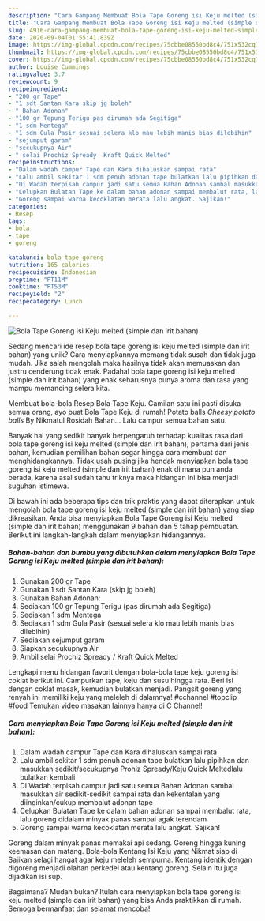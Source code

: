 ```yaml
---
description: "Cara Gampang Membuat Bola Tape Goreng isi Keju melted (simple dan irit bahan) yang Enak"
title: "Cara Gampang Membuat Bola Tape Goreng isi Keju melted (simple dan irit bahan) yang Enak"
slug: 4916-cara-gampang-membuat-bola-tape-goreng-isi-keju-melted-simple-dan-irit-bahan-yang-enak
date: 2020-09-04T01:55:41.839Z
image: https://img-global.cpcdn.com/recipes/75cbbe08550bd8c4/751x532cq70/bola-tape-goreng-isi-keju-melted-simple-dan-irit-bahan-foto-resep-utama.jpg
thumbnail: https://img-global.cpcdn.com/recipes/75cbbe08550bd8c4/751x532cq70/bola-tape-goreng-isi-keju-melted-simple-dan-irit-bahan-foto-resep-utama.jpg
cover: https://img-global.cpcdn.com/recipes/75cbbe08550bd8c4/751x532cq70/bola-tape-goreng-isi-keju-melted-simple-dan-irit-bahan-foto-resep-utama.jpg
author: Louise Cummings
ratingvalue: 3.7
reviewcount: 9
recipeingredient:
- "200 gr Tape"
- "1 sdt Santan Kara skip jg boleh"
- " Bahan Adonan"
- "100 gr Tepung Terigu pas dirumah ada Segitiga"
- "1 sdm Mentega"
- "1 sdm Gula Pasir sesuai selera klo mau lebih manis bias dilebihin"
- "sejumput garam"
- "secukupnya Air"
- " selai Prochiz Spready  Kraft Quick Melted"
recipeinstructions:
- "Dalam wadah campur Tape dan Kara dihaluskan sampai rata"
- "Lalu ambil sekitar 1 sdm penuh adonan tape bulatkan lalu pipihkan dan masukkan sedikit/secukupnya Prohiz Spready/Keju Quick Meltedlalu bulatkan kembali"
- "Di Wadah terpisah campur jadi satu semua Bahan Adonan sambal masukkan air sedikit-sedikit sampai rata dan kekentalan yang diinginkan/cukup membalut adonan tape"
- "Celupkan Bulatan Tape ke dalam bahan adonan sampai membalut rata, lalu goreng didalam minyak panas sampai agak terendam"
- "Goreng sampai warna kecoklatan merata lalu angkat. Sajikan!"
categories:
- Resep
tags:
- bola
- tape
- goreng

katakunci: bola tape goreng 
nutrition: 165 calories
recipecuisine: Indonesian
preptime: "PT11M"
cooktime: "PT53M"
recipeyield: "2"
recipecategory: Lunch

---
```



![Bola Tape Goreng isi Keju melted (simple dan irit bahan)](https://img-global.cpcdn.com/recipes/75cbbe08550bd8c4/751x532cq70/bola-tape-goreng-isi-keju-melted-simple-dan-irit-bahan-foto-resep-utama.jpg)

Sedang mencari ide resep bola tape goreng isi keju melted (simple dan irit bahan) yang unik? Cara menyiapkannya memang tidak susah dan tidak juga mudah. Jika salah mengolah maka hasilnya tidak akan memuaskan dan justru cenderung tidak enak. Padahal bola tape goreng isi keju melted (simple dan irit bahan) yang enak seharusnya punya aroma dan rasa yang mampu memancing selera kita.

Membuat bola-bola Resep Bola Tape Keju. Camilan satu ini pasti disuka semua orang, ayo buat Bola Tape Keju di rumah! Potato balls *Cheesy potato balls* By Nikmatul Rosidah Bahan… Lalu campur semua bahan satu.

Banyak hal yang sedikit banyak berpengaruh terhadap kualitas rasa dari bola tape goreng isi keju melted (simple dan irit bahan), pertama dari jenis bahan, kemudian pemilihan bahan segar hingga cara membuat dan menghidangkannya. Tidak usah pusing jika hendak menyiapkan bola tape goreng isi keju melted (simple dan irit bahan) enak di mana pun anda berada, karena asal sudah tahu triknya maka hidangan ini bisa menjadi suguhan istimewa.


Di bawah ini ada beberapa tips dan trik praktis yang dapat diterapkan untuk mengolah bola tape goreng isi keju melted (simple dan irit bahan) yang siap dikreasikan. Anda bisa menyiapkan Bola Tape Goreng isi Keju melted (simple dan irit bahan) menggunakan 9 bahan dan 5 tahap pembuatan. Berikut ini langkah-langkah dalam menyiapkan hidangannya.

<!--inarticleads1-->

##### Bahan-bahan dan bumbu yang dibutuhkan dalam menyiapkan Bola Tape Goreng isi Keju melted (simple dan irit bahan):

1. Gunakan 200 gr Tape
1. Gunakan 1 sdt Santan Kara (skip jg boleh)
1. Gunakan  Bahan Adonan:
1. Sediakan 100 gr Tepung Terigu (pas dirumah ada Segitiga)
1. Sediakan 1 sdm Mentega
1. Sediakan 1 sdm Gula Pasir (sesuai selera klo mau lebih manis bias dilebihin)
1. Sediakan sejumput garam
1. Siapkan secukupnya Air
1. Ambil  selai Prochiz Spready / Kraft Quick Melted


Lengkapi menu hidangan favorit dengan bola-bola tape keju goreng isi coklat berikut ini. Campurkan tape, keju dan susu hingga rata. Beri isi dengan coklat masak, kemudian bulatkan menjadi. Pangsit goreng yang renyah ini memiliki keju yang meleleh di dalamnya! #cchannel #topclip #food Temukan video masakan lainnya hanya di C Channel! 

<!--inarticleads2-->

##### Cara menyiapkan Bola Tape Goreng isi Keju melted (simple dan irit bahan):

1. Dalam wadah campur Tape dan Kara dihaluskan sampai rata
1. Lalu ambil sekitar 1 sdm penuh adonan tape bulatkan lalu pipihkan dan masukkan sedikit/secukupnya Prohiz Spready/Keju Quick Meltedlalu bulatkan kembali
1. Di Wadah terpisah campur jadi satu semua Bahan Adonan sambal masukkan air sedikit-sedikit sampai rata dan kekentalan yang diinginkan/cukup membalut adonan tape
1. Celupkan Bulatan Tape ke dalam bahan adonan sampai membalut rata, lalu goreng didalam minyak panas sampai agak terendam
1. Goreng sampai warna kecoklatan merata lalu angkat. Sajikan!


Goreng dalam minyak panas memakai api sedang. Goreng hingga kuning keemasan dan matang. Bola-bola Kentang Isi Keju yang Nikmat siap di Sajikan selagi hangat agar keju meleleh sempurna. Kentang identik dengan digoreng menjadi olahan perkedel atau kentang goreng. Selain itu juga dijadikan isi sup. 

Bagaimana? Mudah bukan? Itulah cara menyiapkan bola tape goreng isi keju melted (simple dan irit bahan) yang bisa Anda praktikkan di rumah. Semoga bermanfaat dan selamat mencoba!
